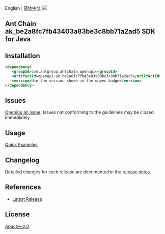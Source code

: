 English | [简体中文](README-CN.md)
![](https://aliyunsdk-pages.alicdn.com/icons/AlibabaCloud.svg)

## Ant Chain ak_be2a8fc7fb43403a83be3c8bb71a2ad5 SDK for Java

## Installation

```xml
<dependency>
   <groupId>com.antgroup.antchain.openapi</groupId>
   <artifactId>openapi-ak_be2a8fc7fb43403a83be3c8bb71a2ad5</artifactId>
   <version>Use the version shown in the maven badge</version>
</dependency>
```

## Issues
[Opening an Issue](https://github.com/alipay/antchain-openapi-prod-sdk/issues/new), Issues not conforming to the guidelines may be closed immediately.

## Usage
[Quick Examples](https://github.com/alipay/antchain-openapi-prod-sdk/blob/master/docs/0-Examples-EN.md#quick-examples)

## Changelog
Detailed changes for each release are documented in the [release notes](./ChangeLog.txt).

## References
* [Latest Release](https://github.com/alipay/antchain-openapi-prod-sdk/)

## License
[Apache-2.0](http://www.apache.org/licenses/LICENSE-2.0)
